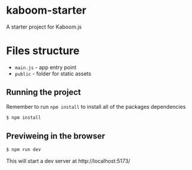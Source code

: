 # kaboom-starter
A starter project for Kaboom.js

# Files structure

- `main.js` - app entry point
- `public` - folder for static assets

## Running the project
Remember to run <code>npm install</code> to install all of the packages dependencies
```sh
$ npm install
```

## Previweing in the browser
```sh
$ npm run dev
```
This will start a dev server at http://localhost:5173/